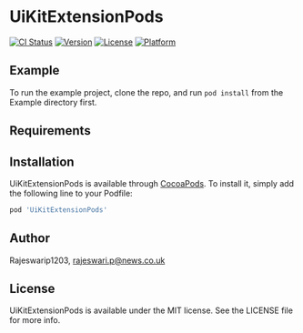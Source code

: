 # UiKitExtensionPods

[![CI Status](https://img.shields.io/travis/Rajeswarip1203/UiKitExtensionPods.svg?style=flat)](https://travis-ci.org/Rajeswarip1203/UiKitExtensionPods)
[![Version](https://img.shields.io/cocoapods/v/UiKitExtensionPods.svg?style=flat)](https://cocoapods.org/pods/UiKitExtensionPods)
[![License](https://img.shields.io/cocoapods/l/UiKitExtensionPods.svg?style=flat)](https://cocoapods.org/pods/UiKitExtensionPods)
[![Platform](https://img.shields.io/cocoapods/p/UiKitExtensionPods.svg?style=flat)](https://cocoapods.org/pods/UiKitExtensionPods)

## Example

To run the example project, clone the repo, and run `pod install` from the Example directory first.

## Requirements

## Installation

UiKitExtensionPods is available through [CocoaPods](https://cocoapods.org). To install
it, simply add the following line to your Podfile:

```ruby
pod 'UiKitExtensionPods'
```

## Author

Rajeswarip1203, rajeswari.p@news.co.uk

## License

UiKitExtensionPods is available under the MIT license. See the LICENSE file for more info.
